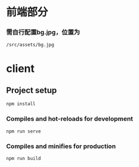 # 前端部分

### 需自行配置bg.jpg，位置为
```
/src/assets/bg.jpg
```
# client

## Project setup
```
npm install
```

### Compiles and hot-reloads for development
```
npm run serve
```

### Compiles and minifies for production
```
npm run build
```

